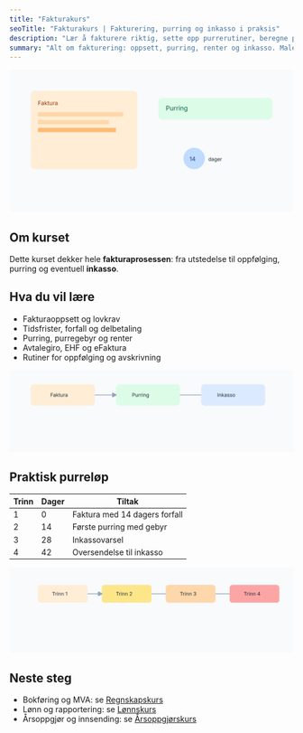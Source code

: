 ```yaml
---
title: "Fakturakurs"
seoTitle: "Fakturakurs | Fakturering, purring og inkasso i praksis"
description: "Lær å fakturere riktig, sette opp purrerutiner, beregne purregebyr og renter, og følge opp til inkasso. Praktisk fakturakurs for små bedrifter."
summary: "Alt om fakturering: oppsett, purring, renter og inkasso. Maler, tabeller og beste praksis."
---
```


![Fakturakurs oversikt](fakturakurs-image.svg)

## Om kurset
Dette kurset dekker hele **fakturaprosessen**: fra utstedelse til oppfølging, purring og eventuell **inkasso**.

## Hva du vil lære

- Fakturaoppsett og lovkrav
- Tidsfrister, forfall og delbetaling
- Purring, purregebyr og renter
- Avtalegiro, EHF og eFaktura
- Rutiner for oppfølging og avskrivning

![Fakturaflyt](fakturakurs-flow.svg)

## Praktisk purreløp

| Trinn | Dager | Tiltak |
| --- | --- | --- |
| 1 | 0 | Faktura med 14 dagers forfall |
| 2 | 14 | Første purring med gebyr |
| 3 | 28 | Inkassovarsel |
| 4 | 42 | Oversendelse til inkasso |

![Trinnvis oppfølging](fakturakurs-steps.svg)

## Neste steg
- Bokføring og MVA: se [Regnskapskurs](/blogs/kurs/regnskapskurs)
- Lønn og rapportering: se [Lønnskurs](/blogs/kurs/lonnskurs)
- Årsoppgjør og innsending: se [Årsoppgjørskurs](/blogs/kurs/arsoppgjor-kurs)
